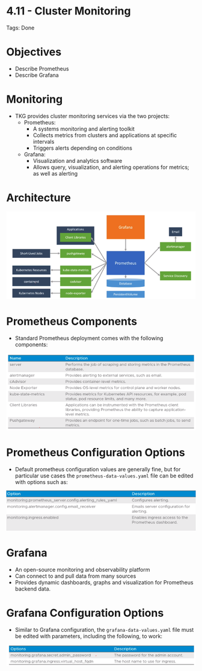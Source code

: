 # 4.11 - Cluster Monitoring

Tags: Done

# Objectives

- Describe Prometheus
- Describe Grafana

# Monitoring

- TKG provides cluster monitoring services via the two projects:
  - Prometheus:
    - A systems monitoring and alerting toolkit
    - Collects metrics from clusters and applications at specific intervals
    - Triggers alerts depending on conditions
  - Grafana:
    - Visualization and analytics software
    - Allows query, visualization, and alerting operations for metrics; as well as alerting

# Architecture

![Untitled](img/cluster-monitoring-architecture.png)

# Prometheus Components

- Standard Prometheus deployment comes with the following components:

![Untitled](img/prometheus-components.png)

# Prometheus Configuration Options

- Default prometheus configuration values are generally fine, but for particular use cases the `prometheus-data-values.yaml` file can be edited with options such as:

![Untitled](img/prometheus-config.png)

# Grafana

- An open-source monitoring and observability platform
- Can connect to and pull data from many sources
- Provides dynamic dashboards, graphs and visualization for Prometheus backend data.

# Grafana Configuration Options

- Similar to Grafana configuration, the `grafana-data-values.yaml` file must be edited with parameters, including the following, to work:

![2022-10-05_13h20_04.png](img/grafana-config.png)
